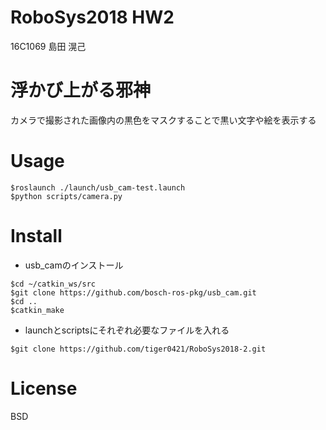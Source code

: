 # RoboSys2018 HW2
16C1069 島田 滉己

# 浮かび上がる邪神
カメラで撮影された画像内の黒色をマスクすることで黒い文字や絵を表示する

# Usage
```
$roslaunch ./launch/usb_cam-test.launch
$python scripts/camera.py
```

# Install
* usb_camのインストール
```
$cd ~/catkin_ws/src
$git clone https://github.com/bosch-ros-pkg/usb_cam.git
$cd ..
$catkin_make
```

* launchとscriptsにそれぞれ必要なファイルを入れる
```
$git clone https://github.com/tiger0421/RoboSys2018-2.git
```

# License
BSD
